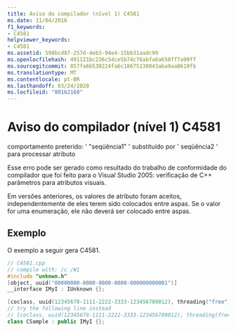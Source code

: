 ```yaml
---
title: Aviso do compilador (nível 1) C4581
ms.date: 11/04/2016
f1_keywords:
- C4581
helpviewer_keywords:
- C4581
ms.assetid: 598bcd87-257d-4eb3-94e4-15bb31aadc99
ms.openlocfilehash: 491121bc236c54ce5b74c76abfa6a650ff7a99ff
ms.sourcegitcommit: 857fa6b530224fa6c18675138043aba9aa0619fb
ms.translationtype: MT
ms.contentlocale: pt-BR
ms.lasthandoff: 03/24/2020
ms.locfileid: "80162160"
---
```

# <a name="compiler-warning-level-1-c4581"></a>Aviso do compilador (nível 1) C4581

comportamento preterido: ' "seqüência1" ' substituído por ' seqüência2 ' para processar atributo

Esse erro pode ser gerado como resultado do trabalho de conformidade do compilador que foi feito para o Visual Studio 2005: verificação de C++ parâmetros para atributos visuais.

Em versões anteriores, os valores de atributo foram aceitos, independentemente de eles terem sido colocados entre aspas. Se o valor for uma enumeração, ele não deverá ser colocado entre aspas.

## <a name="example"></a>Exemplo

O exemplo a seguir gera C4581.

```cpp
// C4581.cpp
// compile with: /c /W1
#include "unknwn.h"
[object, uuid("00000000-0000-0000-0000-000000000001")]
__interface IMyI : IUnknown {};

[coclass, uuid(12345678-1111-2222-3333-123456789012), threading("free")]   // C4581
// try the following line instead
// [coclass, uuid(12345678-1111-2222-3333-123456789012), threading(free)]
class CSample : public IMyI {};
```

